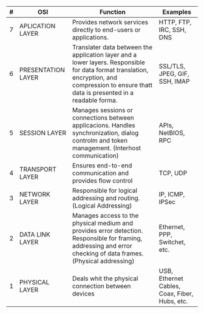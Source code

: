 
| #   | OSI                | Function                                                                                                                                                                                      | Examples                                      |
| --- | ------------------ | --------------------------------------------------------------------------------------------------------------------------------------------------------------------------------------------- | --------------------------------------------- |
| 7   | APLICATION LAYER   | Provides network services directly to end-users or applications.                                                                                                                              | HTTP, FTP, IRC, SSH, DNS                      |
| 6   | PRESENTATION LAYER | Translater data between the application layer and a lower layers. Responsible for data format translation, encryption, and compression to ensure thatt data is presented in a readable forma. | SSL/TLS, JPEG, GIF, SSH, IMAP                 |
| 5   | SESSION LAYER      | Manages sessions or connections between applicacions. Handles synchronization, dialog controlm and token management. (Interhost communication)                                                | APIs, NetBIOS, RPC                            |
| 4   | TRANSPORT LAYER    | Ensures end-to-end communication and provides flow control                                                                                                                                    | TCP, UDP                                      |
| 3   | NETWORK LAYER      | Responsible for logical addressing and routing. (Logical Addressing)                                                                                                                          | IP, ICMP, IPSec                               |
| 2   | DATA LINK LAYER    | Manages access to the physical medium and provides error detection. Responsible for framing, addressing and error checking of data frames. (Physical addressing)                              | Ethernet, PPP, Switchet, etc.                 |
| 1   | PHYSICAL LAYER     | Deals whit the physical connection between devices                                                                                                                                            | USB, Ethernet Cables, Coax, Fiber, Hubs, etc. |

